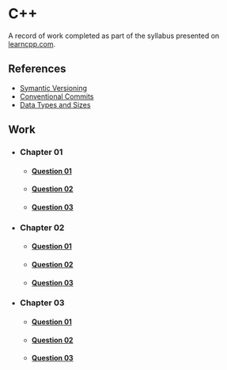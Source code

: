 # C++

A record of work completed as part of the syllabus presented on [learncpp.com](https://www.learncpp.com).

## References

- [Symantic Versioning](./References/SymanticVersioning.md)
- [Conventional Commits](./References/ConventionalCommits.md)
- [Data Types and Sizes](./References/DataTypesSizes.md)

## Work

- ### Chapter 01

    - #### [Question 01](Chapter01/Question01.md)

    - #### [Question 02](Chapter01/Question02.md)

    - #### [Question 03 ](Chapter01/Question03.md)

- ### Chapter 02

    - #### [Question 01](Chapter02/Question01.md)
  
    - #### [Question 02](Chapter02/Question02.md)

    - #### [Question 03](Chapter02/Question03.md)

- ### Chapter 03

    - #### [Question 01](Chapter03/Question01.md)

    - #### [Question 02](Chapter03/Question02.md)
  
    - #### [Question 03](Chapter03/Question03.md)